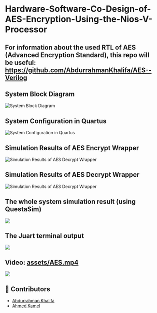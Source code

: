 # Hardware-Software-Co-Design-of-AES-Encryption-Using-the-Nios-V-Processor
## For information about the used RTL of AES (Advanced Encryption Standard), this repo will be useful: https://github.com/AbdurrahmanKhalifa/AES--Verilog

## System Block Diagram
![System Block Diagram](assets/System%20Block%20Diagram.png)

## System Configuration in Quartus
![System Configuration in Quartus](assets/System%20Configuration%20in%20Quartus.png)

## Simulation Results of AES Encrypt Wrapper
![Simulation Results of AES Decrypt Wrapper](assets/Simulation%20Results%20of%20AES%20Encrypt%20Wrapper.png)

## Simulation Results of AES Decrypt Wrapper
![Simulation Results of AES Decrypt Wrapper](assets/Simulation%20Results%20of%20AES%20Decrypt%20Wrapper.png)

## The whole system simulation result (using QuestaSim)
![](assets/Simulation%20Result%20of%20the%20whole%20system.png)

## The Juart terminal output
![](assets/Juart%20terminal%20output.png)

## Video: [assets/AES.mp4](assets/AES.mp4)
![](https://drive.google.com/file/d/13IswqQ-vX5i_grIf1gSUB4xH9-h8GHOQ/view?usp=drive_link)

## 👥 Contributors

- [Abdurrahman Khalifa](https://github.com/AbdurrahmanKhalifa)
- [Ahmed Kamel](https://github.com/ahmd-kamel)
